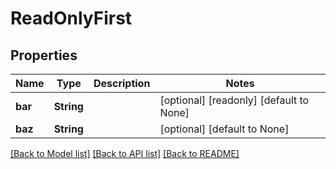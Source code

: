 # ReadOnlyFirst

## Properties
Name | Type | Description | Notes
------------ | ------------- | ------------- | -------------
**bar** | **String** |  | [optional] [readonly] [default to None]
**baz** | **String** |  | [optional] [default to None]

[[Back to Model list]](../README.md#documentation-for-models) [[Back to API list]](../README.md#documentation-for-api-endpoints) [[Back to README]](../README.md)


